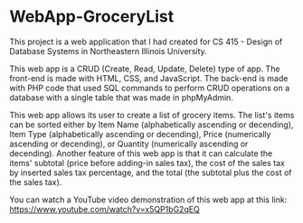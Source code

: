 # WebApp-GroceryList

This project is a web application that I had created for CS 415 - Design of Database Systems in Northeastern Illinois University.

This web app is a CRUD (Create, Read, Update, Delete) type of app. The front-end is made with HTML, CSS, and JavaScript. The back-end is made with PHP code that used SQL commands to perform CRUD operations on a database with a single table that was made in phpMyAdmin.

This web app allows its user to create a list of grocery items. The list's items can be sorted either by Item Name (alphabetically ascending or decending), Item Type (alphabetically ascending or decending), Price (numerically ascending or decending), or Quantity (numerically ascending or decending). Another feature of this web app is that it can calculate the items' subtotal (price before adding-in sales tax), the cost of the sales tax by inserted sales tax percentage, and the total (the subtotal plus the cost of the sales tax).

You can watch a YouTube video demonstration of this web app at this link: 
https://www.youtube.com/watch?v=x5QP1bG2qEQ
